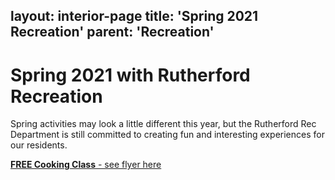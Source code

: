 layout: interior-page
title: 'Spring 2021 Recreation'
parent: 'Recreation'
---

# Spring 2021 with Rutherford Recreation

Spring activities may look a little different this year, but the Rutherford Rec Department is still committed to creating fun and interesting experiences for our residents. 

[**FREE Cooking Class** - see flyer here](https://storage.googleapis.com/static.rutherford-nj.com/recreation/spring-2021/5684004.pdf)
